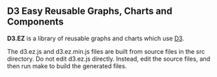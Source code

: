 ## D3 Easy Reusable Graphs, Charts and Components

**D3.EZ** is a library of reusable graphs and charts which use [D3](http://www.d3js.org/).

The d3.ez.js and d3.ez.min.js files are built from source files in the src directory. 
Do not edit d3.ez.js directly. Instead, edit the source files, and then run make to build the generated files.

